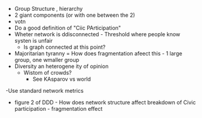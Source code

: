 - Group Structure , hierarchy 
- 2 giant components (or with one between the 2)
- votn
- Do a good definition of "Ciic PArticipation"
- Wheter network is ddisconnected - Threshold where people know systen is unfair
  - Is graph connected at this point?
- Majoritarian tyranny
  = How does fragmentation afeect this  - 1 large group, one wmaller group
- Diversity an heterogene
ity of opinion
  - Wistom of crowds?
    - See KAsparov vs world
    
    
-Use standard network metrics
- figure 2 of DDD - How does network structure affect breakdown of Civic participation - fragmentation effect